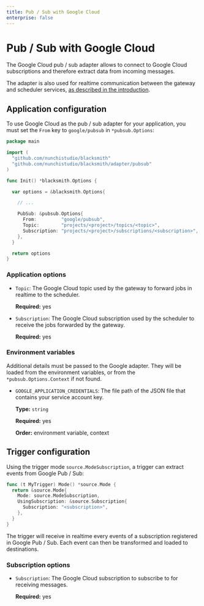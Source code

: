 ```yaml
---
title: Pub / Sub with Google Cloud
enterprise: false
---
```


# Pub / Sub with Google Cloud

The Google Cloud pub / sub adapter allows to connect to Google Cloud subscriptions
and therefore extract data from incoming messages.

The adapter is also used for realtime communication between the gateway and scheduler
services, [as described in the introduction](/blacksmith/introduction/what/how).

## Application configuration

To use Google Cloud as the pub / sub adapter for your application, you must set
the `From` key to `google/pubsub` in `*pubsub.Options`:
```go
package main

import (
  "github.com/nunchistudio/blacksmith"
  "github.com/nunchistudio/blacksmith/adapter/pubsub"
)

func Init() *blacksmith.Options {

  var options = &blacksmith.Options{

    // ...

    PubSub: &pubsub.Options{
      From:         "google/pubsub",
      Topic:        "projects/<project>/topics/<topic>",
      Subscription: "projects/<project>/subscriptions/<subscription>",
    },
  }

  return options
}

```

### Application options

- `Topic`: The Google Cloud topic used by the gateway to forward jobs in realtime
  to the scheduler.

  **Required:** yes

- `Subscription`: The Google Cloud subscription used by the scheduler to receive
  the jobs forwarded by the gateway.

  **Required:** yes

### Environment variables

Additional details must be passed to the Google adapter. They will be loaded from
the environment variables, or from the `*pubsub.Options.Context` if not found.

- `GOOGLE_APPLICATION_CREDENTIALS`: The file path of the JSON file that contains
  your service account key.
  
  **Type:** `string`

  **Required:** yes

  **Order:** environment variable, context

## Trigger configuration

Using the trigger mode `source.ModeSubscription`, a trigger can extract events from
Google Pub / Sub:
```go
func (t MyTrigger) Mode() *source.Mode {
  return &source.Mode{
    Mode: source.ModeSubscription,
    UsingSubscription: &source.Subscription{
      Subscription: "<subscription>",
    },
  }
}

```

The trigger will receive in realtime every events of a subscription registered in
Google Pub / Sub. Each event can then be transformed and loaded to destinations.

### Subscription options

- `Subscription`: The Google Cloud subscription to subscribe to for receiving
  messages.

  **Required:** yes
